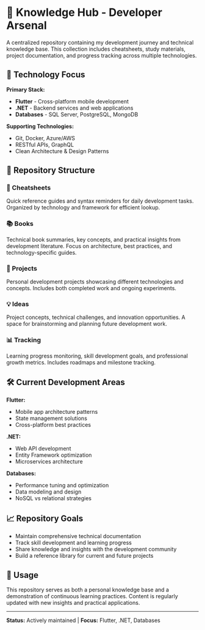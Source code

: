 # 🧠 Knowledge Hub - Developer Arsenal

A centralized repository containing my development journey and technical knowledge base. This collection includes cheatsheets, study materials, project documentation, and progress tracking across multiple technologies.

## 🎯 Technology Focus

**Primary Stack:**
- **Flutter** - Cross-platform mobile development
- **.NET** - Backend services and web applications
- **Databases** - SQL Server, PostgreSQL, MongoDB

**Supporting Technologies:**
- Git, Docker, Azure/AWS
- RESTful APIs, GraphQL
- Clean Architecture & Design Patterns

## 📁 Repository Structure

### 📖 Cheatsheets
Quick reference guides and syntax reminders for daily development tasks. Organized by technology and framework for efficient lookup.

### 📚 Books
Technical book summaries, key concepts, and practical insights from development literature. Focus on architecture, best practices, and technology-specific guides.

### 🚀 Projects
Personal development projects showcasing different technologies and concepts. Includes both completed work and ongoing experiments.

### 💡 Ideas
Project concepts, technical challenges, and innovation opportunities. A space for brainstorming and planning future development work.

### 📊 Tracking
Learning progress monitoring, skill development goals, and professional growth metrics. Includes roadmaps and milestone tracking.

## 🛠️ Current Development Areas

**Flutter:**
- Mobile app architecture patterns
- State management solutions
- Cross-platform best practices

**.NET:**
- Web API development
- Entity Framework optimization
- Microservices architecture

**Databases:**
- Performance tuning and optimization
- Data modeling and design
- NoSQL vs relational strategies

## 📈 Repository Goals

- Maintain comprehensive technical documentation
- Track skill development and learning progress
- Share knowledge and insights with the development community
- Build a reference library for current and future projects

## 🔧 Usage

This repository serves as both a personal knowledge base and a demonstration of continuous learning practices. Content is regularly updated with new insights and practical applications.

---

**Status:** Actively maintained | **Focus:** Flutter, .NET, Databases